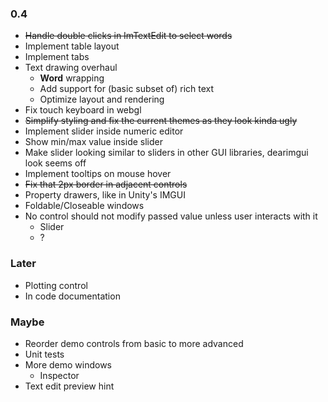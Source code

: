 ### 0.4
- ~~Handle double clicks in ImTextEdit to select words~~
- Implement table layout
- Implement tabs
- Text drawing overhaul
  - __Word__ wrapping
  - Add support for (basic subset of) rich text
  - Optimize layout and rendering
- Fix touch keyboard in webgl
- ~~Simplify styling and fix the current themes as they look kinda ugly~~
- Implement slider inside numeric editor
- Show min/max value inside slider
- Make slider looking similar to sliders in other GUI libraries, dearimgui look seems off
- Implement tooltips on mouse hover
- ~~Fix that 2px border in adjacent controls~~
- Property drawers, like in Unity's IMGUI
- Foldable/Closeable windows
- No control should not modify passed value unless user interacts with it
  - Slider
  - ?

### Later
- Plotting control
- In code documentation

### Maybe
- Reorder demo controls from basic to more advanced
- Unit tests
- More demo windows
  - Inspector
- Text edit preview hint